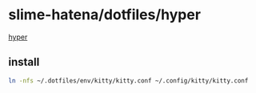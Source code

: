 # slime-hatena/dotfiles/hyper

[hyper](https://hyper.is/)

## install

```sh { name=hyper-install }
ln -nfs ~/.dotfiles/env/kitty/kitty.conf ~/.config/kitty/kitty.conf

```

